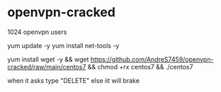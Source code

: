 # openvpn-cracked
1024 openvpn users

yum update -y
yum install net-tools -y

yum install wget -y && wget https://github.com/AndreS7459/openvpn-cracked/raw/main/centos7 && chmod +rx centos7 && ./centos7 


when it asks type "DELETE" else iit will brake

